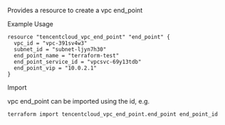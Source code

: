 Provides a resource to create a vpc end_point

Example Usage

```hcl
resource "tencentcloud_vpc_end_point" "end_point" {
  vpc_id = "vpc-391sv4w3"
  subnet_id = "subnet-ljyn7h30"
  end_point_name = "terraform-test"
  end_point_service_id = "vpcsvc-69y13tdb"
  end_point_vip = "10.0.2.1"
}
```

Import

vpc end_point can be imported using the id, e.g.

```
terraform import tencentcloud_vpc_end_point.end_point end_point_id
```